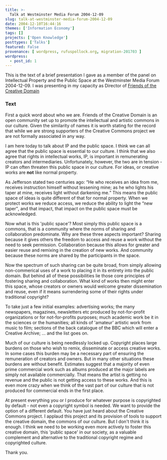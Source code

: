 ```yaml
---
title: >-
  Talk at Westminster Media Forum 2004-12-09
slug: talk-at-westminster-media-forum-2004-12-09
date: 2004-12-10T16:44:16
themes: ['Information Economy']
tags: []
projects: ['Open Knowledge']
posttypes: ['Talks']
featured: False
provenance: [ wordpress, rufuspollock.org, migration-201703 ]
wordpress:
  - post_id: 1
---
```


<p>
	This is the text of a brief presentation I gave as a member of the panel on Intellectual Property and the Public Space at the Westminster Media Forum 2004-12-09. I was presenting in my capacity as Director of <a href="http://www.okfn.org/fcd/">Friends of the Creative Domain</a></p>

<h3>Text</h3>
<p>
	First a quick word about who we are. Friends of the Creative Domain is an open community set up to promote the intellectual and artistic commons in our culture. Given the similarity of names it is worth stating for the record that while we are strong supporters of the Creative Commons project we are not formally associated in any way.</p>
<p>
	I am here today to talk about IP and the public space. I think we can all agree that the public space is essential to our culture. I think that we also agree that rights in intellectual works, IP, is important in remunerating creators and intermediaries. Unfortunately, however, the two are in tension - IP can often threaten this public space in our culture. For ideas, or creative works are <strong>not</strong> like normal property.</p>
<p>
	As Jefferson stated two centuries ago: <q>He who receives an idea from me, receives instruction himself without lessening mine; as he who lights his taper at mine, receives light without darkening me.</q> This means the public space of ideas is quite different of that for normal property. When we protect works we reduce access, we reduce the ability to light the <q>new taper</q>, and that impact, that impact on the public space must be acknowledged.</p>

<p>
	Now what is this 'public space'? Most simply this public space is a commons, that is a community where the norms of sharing and collaboration predominate. Why are these three aspects important? Sharing because it gives others the freedom to access and reuse a work without the need to seek permission. Collaboration because this allows for greater and easier reuse and remixing in the creation of new works. And community because these norms are shared by the participants in the space.</p>
<p>
	Now the spectrum of such sharing can be quite broad, from simply allowing non-commerical uses of a work to placing it in its entirety into the public domain. But behind all of these possibilities lie those core principles of fostering sharing and collaboration. What kind of works then might enter this space, whose creators or owners would welcome greater dissemination and reuse, even if it means surrendering some of their rights under traditional copyright?</p>
<p>
	To take just a few initial examples: advertising works; the many newspapers, magazines, newsletters etc produced by not-for-profit organizations or for not-for-profits purposes; much academic work be it in the sciences or the humanities; all kinds of 'amateur' artistic work from music to film; sections of the back catalogue of the BBC which will enter a Creative Archive; ... and the list goes on.</p>
<p>
	Much of our culture is being needlessly locked up. Copyright places large burdens on those who wish to remix, disseminate or access creative works. In some cases this burden may be a necessary part of ensuring the remuneration of creators and owners. But in many other situations these burdens are without benefit. Estimates suggest that a majority of even prime commercial work such as albums produced at the major labels are simply not available commercially. That means the artist is getting no revenue and the public is not getting access to these works. And this is even more crazy when we think of the vast part of our culture that is not produced for commercial ends in the first place.</p>
<p>
	At present everything you or I produce for whatever purpose is copyrighted by default - not even a copyright symbol is needed. We want to provide the option of a different default. You have just heard about the Creative Commons project. I applaud this project and its provision of tools to support the creative domain, the commons of our culture. But I don't think it is enough. I think we need to be working even more actively to foster this creative domain, this 'public space' in our society, as a valuable complement and alternative to the traditional copyright regime and copyrighted culture.</p>
<p>
	Thank you.</p>

